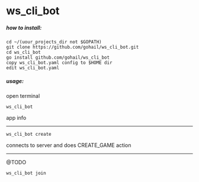# ws_cli_bot

##### how to install:

````
cd ~/(uour_projects_dir not $GOPATH)
git clone https://github.com/gohail/ws_cli_bot.git
cd ws_cli_bot
go install github.com/gohail/ws_cli_bot
copy ws_cli_bot.yaml config to $HOME dir
edit ws_cli_bot.yaml
````

##### usage:
open terminal


~~~
ws_cli_bot
~~~

app info

---

~~~
ws_cli_bot create
~~~

connects to server and does CREATE_GAME action

---

@TODO
~~~
ws_cli_bot join
~~~
